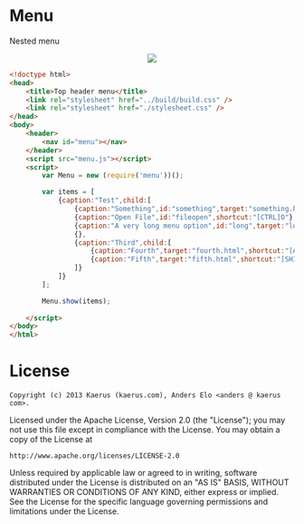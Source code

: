 Menu
====

Nested menu

<p align="center">
  <img src="https://raw.github.com/kaerus-component/menu/master/screenshot.png"/>
</p>

```html
<!doctype html>
<head>
	<title>Top header menu</title>
	<link rel="stylesheet" href="../build/build.css" />
	<link rel="stylesheet" href="./stylesheet.css" />
</head>
<body>
	<header>
		<nav id="menu"></nav>
	</header>
	<script src="menu.js"></script>
	<script>
		var Menu = new (require('menu'))();

		var items = [
			{caption:"Test",child:[
				{caption:"Something",id:"something",target:"something.html",shortcut:"[META]S"},
				{caption:"Open File",id:"fileopen",shortcut:"[CTRL]O"},
				{caption:"A very long menu option",id:"long",target:"long.html",shortcut:"[META]L"},
				{},
				{caption:"Third",child:[
					{caption:"Fourth",target:"fourth.html",shortcut:"[ALT]F"},
					{caption:"Fifth",target:"fifth.html",shortcut:"[SHIFT]F"}
				]}
			]}
		];	

		Menu.show(items); 
		
	</script>
</body>
</html>
```


License
=======
```
Copyright (c) 2013 Kaerus (kaerus.com), Anders Elo <anders @ kaerus com>.
```
Licensed under the Apache License, Version 2.0 (the "License");
you may not use this file except in compliance with the License.
You may obtain a copy of the License at
 
    http://www.apache.org/licenses/LICENSE-2.0
 
Unless required by applicable law or agreed to in writing, software
distributed under the License is distributed on an "AS IS" BASIS,
WITHOUT WARRANTIES OR CONDITIONS OF ANY KIND, either express or implied.
See the License for the specific language governing permissions and
limitations under the License.